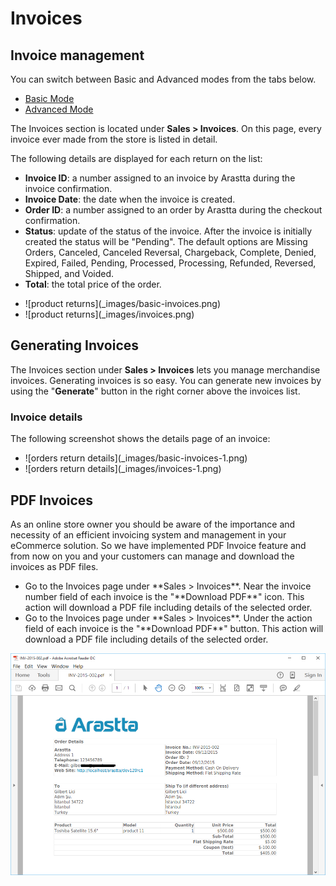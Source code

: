 Invoices
=======

Invoice management
---------------------

<div class="uk-alert-info uk-alert">
  <span class="uk-icon-info-circle"></span> You can switch between Basic and Advanced modes from the tabs below.
</div>
<ul class="uk-tab" data-uk-tab="{connect:'#doc-tabs', animation: 'fade'}">
    <li><a href="">Basic Mode</a></li>
    <li><a href="">Advanced Mode</a></li>
</ul>

The Invoices section is located under **Sales > Invoices**. On this page, every invoice ever made from the store is listed in detail.

The following details are displayed for each return on the list:

- **Invoice ID**: a number assigned to an invoice by Arastta during the invoice confirmation.
- **Invoice Date**: the date when the invoice is created.
- **Order ID**: a number assigned to an order by Arastta during the checkout confirmation.
- **Status**: update of the status of the invoice. After the invoice is initially created the status will be "Pending". The default options are Missing Orders, Canceled, Canceled Reversal, Chargeback, Complete, Denied, Expired, Failed, Pending, Processed, Processing, Refunded, Reversed, Shipped, and Voided.
- **Total**: the total price of the order.

<ul id="doc-tabs" class="uk-switcher uk-margin">
    <li markdown="1">![product returns](_images/basic-invoices.png)</li>
    <li markdown="1">![product returns](_images/invoices.png)</li>
</ul>

Generating Invoices
-------------------

The Invoices section under **Sales > Invoices** lets you manage merchandise invoices. Generating invoices is so easy. You can generate new invoices by using the "**Generate**" button in the right corner above the invoices list.

### Invoice details

The following screenshot shows the details page of an invoice:

<ul id="doc-tabs" class="uk-switcher uk-margin">
    <li markdown="1">![orders return details](_images/basic-invoices-1.png)</li>
    <li markdown="1">![orders return details](_images/invoices-1.png)</li>
</ul>

PDF Invoices
-----------------

As an online store owner you should be aware of the importance and necessity of an efficient invoicing system and management in your eCommerce solution. So we have implemented PDF Invoice feature and from now on you and your customers can manage and download the invoices as PDF files.

<ul id="doc-tabs" class="uk-switcher uk-margin">
    <li markdown="1">Go to the Invoices page under **Sales > Invoices**. Near the invoice number field of each invoice is the "**Download PDF**" icon. This action will download a PDF file including details of the selected order.</li>
    <li markdown="1">Go to the Invoices page under **Sales > Invoices**. Under the action field of each invoice is the "**Download PDF**" button. This action will download a PDF file including details of the selected order.</li>
</ul>


![pdf invoice](_images/invoices-2.png)
